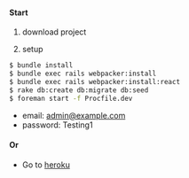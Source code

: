 #### Start

1. download project

2. setup
```sh
$ bundle install
$ bundle exec rails webpacker:install
$ bundle exec rails webpacker:install:react
$ rake db:create db:migrate db:seed
$ foreman start -f Procfile.dev
```

- email: admin@example.com
- password: Testing1

#### Or

- Go to [heroku](https://safe-everglades-57796.herokuapp.com/)
